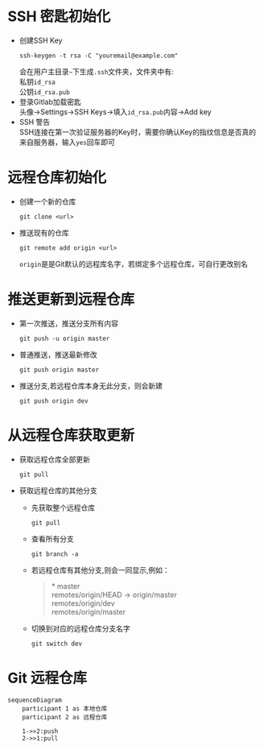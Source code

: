 # SSH 密匙初始化
- 创建SSH Key
  ```
  ssh-keygen -t rsa -C "youremail@example.com"
  ```
  会在用户主目录`~`下生成`.ssh`文件夹，文件夹中有:  
  私钥`id_rsa`  
  公钥`id_rsa.pub`  
- 登录Gitlab加载密匙  
  头像->Settings->SSH Keys->填入`id_rsa.pub`内容->Add key
- SSH 警告  
  SSH连接在第一次验证服务器的Key时，需要你确认Key的指纹信息是否真的来自服务器，输入`yes`回车即可

# 远程仓库初始化
- 创建一个新的仓库
  ```
  git clone <url>
  ```

- 推送现有的仓库
  ```
  git remote add origin <url>
  ```
  `origin`是是Git默认的远程库名字，若绑定多个远程仓库，可自行更改别名


# 推送更新到远程仓库
- 第一次推送，推送分支所有内容
  ```
  git push -u origin master
  ```

- 普通推送，推送最新修改
  ```
  git push origin master
  ```

- 推送分支,若远程仓库本身无此分支，则会新建
  ```
  git push origin dev
  ```

# 从远程仓库获取更新
- 获取远程仓库全部更新
  ```
  git pull
  ```

- 获取远程仓库的其他分支
  * 先获取整个远程仓库  
    ```
    git pull
    ```

  * 查看所有分支
    ```
    git branch -a
    ```

  * 若远程仓库有其他分支,则会一同显示,例如：
    > \* master  
    remotes/origin/HEAD -> origin/master  
    remotes/origin/dev  
    remotes/origin/master  

  * 切换到对应的远程仓库分支名字
    ```
    git switch dev
    ```

# Git 远程仓库
```mermaid
sequenceDiagram
    participant 1 as 本地仓库
    participant 2 as 远程仓库

    1->>2:push
    2->>1:pull
```
